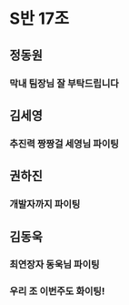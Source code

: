 # S반 17조

## 정동원
### 막내 팀장님 잘 부탁드립니다

## 김세영
### 추진력 짱짱걸 세영님 파이팅

## 권하진
### 개발자까지 파이팅

## 김동욱
### 최연장자 동욱님 파이팅

### 우리 조 이번주도 화이팅!
